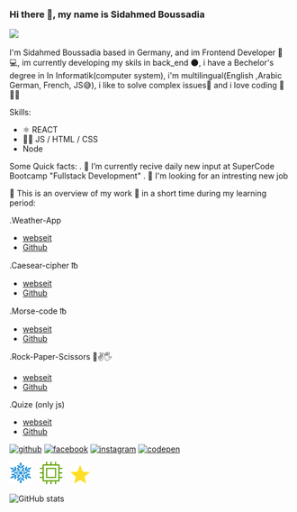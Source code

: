### Hi there 👋, my name is Sidahmed Boussadia
![](https://www.techedgegroup.com/hubfs/2019%20-%20Information%20Technology/code-doctorzedge.jpg)

I'm Sidahmed Boussadia based in Germany, and im Frontend Developer 🧑‍ 💻, im currently developing my skils in back_end 🌑, i have a Bechelor's degree in In Informatik(computer system), i'm multilingual(English ,Arabic German, French, JS😅), i like to solve complex issues📝 and i love coding 🔐🧑‍💻

Skills:
* ⚛   REACT 
* 🧑‍💻 JS / HTML / CSS    
* Node
 
 Some Quick facts:
 . 🧠 I’m currently recive daily new input at SuperCode Bootcamp "Fullstack Development"
 . 🔎 I'm looking for an intresting new job 
  
  💎 This is an overview of my work 📄 in a short time during my learning period:
  
  .Weather-App </br>
   - <a href= https://sidahmed2306.github.io/-Weather-App/>webseit</a></br>
   - <a href=https://github.com/sidahmed2306/-Weather-App>Github</a></br>
  
  .Caesear-cipher ℔ </br>
   - <a href=https://sidahmed2306.github.io/caesar-cipher/>webseit</a></br>
   - <a href=https://github.com/sidahmed2306/caesar-cipher>Github</a></br>
    
   .Morse-code  ℔ </br>
   - <a href=https://sidahmed2306.github.io/Morse-code/>webseit</a></br>
   - <a href=https://github.com/sidahmed2306/Morse-code/>Github</a></br>
   
   .Rock-Paper-Scissors 👊✌️🖐 </br>
   - <a href= https://sidahmed2306.github.io/rock-paper-scissors/>webseit</a></br>
   - <a href=https://github.com/sidahmed2306/rock-paper-scissors>Github</a></br>

   .Quize (only js) </br>
   - <a href=https://sidahmed2306.github.io/quiz/ >webseit</a></br>
   - <a href=https://github.com/sidahmed2306/quiz>Github</a></br>
    
   
   
  
 


[<img src='https://cdn.jsdelivr.net/npm/simple-icons@3.0.1/icons/github.svg' alt='github' height='40'>](https://github.com/sidahmed2306)  [<img src='https://cdn.jsdelivr.net/npm/simple-icons@3.0.1/icons/facebook.svg' alt='facebook' height='40'>](https://www.facebook.com/.)  [<img src='https://cdn.jsdelivr.net/npm/simple-icons@3.0.1/icons/instagram.svg' alt='instagram' height='40'>](https://www.instagram.com/./)  [<img src='https://cdn.jsdelivr.net/npm/simple-icons@3.0.1/icons/codepen.svg' alt='codepen' height='40'>](https://codepen.io/.)  

<a href='https://archiveprogram.github.com/'><img src='https://raw.githubusercontent.com/acervenky/animated-github-badges/master/assets/acbadge.gif' width='40' height='40'></a> <a href='https://docs.github.com/en/developers'><img src='https://raw.githubusercontent.com/acervenky/animated-github-badges/master/assets/devbadge.gif' width='40' height='40'></a> <a href='https://stars.github.com/'><img src='https://raw.githubusercontent.com/acervenky/animated-github-badges/master/assets/starbadge.gif' width='35' height='35'></a> 

![GitHub stats](https://github-readme-stats.vercel.app/api?username=sidahmed2306&show_icons=true)  




